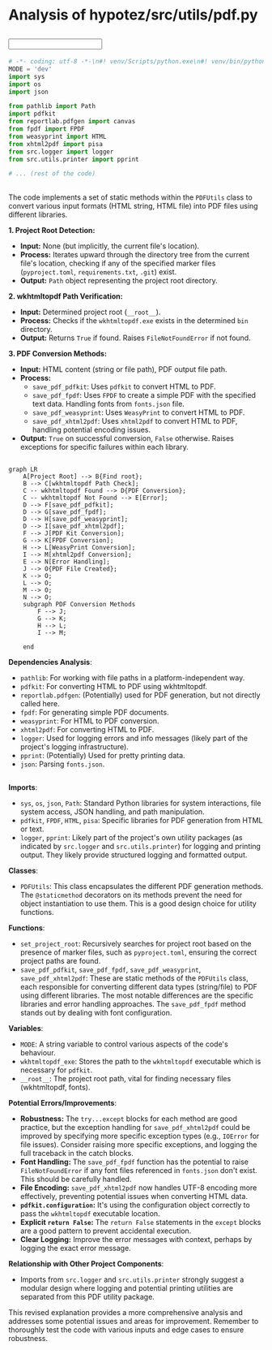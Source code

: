 # Analysis of hypotez/src/utils/pdf.py

## <input code>

```python
# -*- coding: utf-8 -*-\n#! venv/Scripts/python.exe\n#! venv/bin/python/python3.12\n\n"""\n.. module: src.utils.pdf \n    :platform: Windows, Unix\n    :synopsis: Модуль для преобразования HTML-контента или файлов в PDF\n\nМодуль для преобразования HTML-контента или файлов в PDF с использованием различных библиотек.\nДополнительная информация:\n- https://chatgpt.com/share/672266a3-0048-800d-a97b-c38f647d496b\n- https://stackoverflow.com/questions/73599970/how-to-solve-wkhtmltopdf-reported-an-error-exit-with-code-1-due-to-network-err\n- https://habr.com/ru/companies/bothub/articles/853490/\n"""
MODE = 'dev'
import sys
import os
import json

from pathlib import Path
import pdfkit
from reportlab.pdfgen import canvas
from fpdf import FPDF
from weasyprint import HTML
from xhtml2pdf import pisa
from src.logger import logger
from src.utils.printer import pprint

# ... (rest of the code)
```

## <algorithm>

The code implements a set of static methods within the `PDFUtils` class to convert various input formats (HTML string, HTML file) into PDF files using different libraries.

**1. Project Root Detection:**

-   **Input:** None (but implicitly, the current file's location).
-   **Process:** Iterates upward through the directory tree from the current file's location, checking if any of the specified marker files (`pyproject.toml`, `requirements.txt`, `.git`) exist.
-   **Output:** `Path` object representing the project root directory.

**2. wkhtmltopdf Path Verification:**

-   **Input:** Determined project root (`__root__`).
-   **Process:** Checks if the `wkhtmltopdf.exe` exists in the determined `bin` directory.
-   **Output:** Returns `True` if found. Raises `FileNotFoundError` if not found.

**3. PDF Conversion Methods:**

-   **Input:** HTML content (string or file path), PDF output file path.
-   **Process:**
    -   `save_pdf_pdfkit`: Uses `pdfkit` to convert HTML to PDF.
    -   `save_pdf_fpdf`: Uses `FPDF` to create a simple PDF with the specified text data. Handling fonts from `fonts.json` file.
    -   `save_pdf_weasyprint`: Uses `WeasyPrint` to convert HTML to PDF.
    -   `save_pdf_xhtml2pdf`: Uses `xhtml2pdf` to convert HTML to PDF, handling potential encoding issues.
-   **Output:** `True` on successful conversion, `False` otherwise.  Raises exceptions for specific failures within each library.

## <mermaid>

```mermaid
graph LR
    A[Project Root] --> B{Find root};
    B --> C[wkhtmltopdf Path Check];
    C -- wkhtmltopdf Found --> D{PDF Conversion};
    C -- wkhtmltopdf Not Found --> E[Error];
    D --> F[save_pdf_pdfkit];
    D --> G[save_pdf_fpdf];
    D --> H[save_pdf_weasyprint];
    D --> I[save_pdf_xhtml2pdf];
    F --> J[PDF Kit Conversion];
    G --> K[FPDF Conversion];
    H --> L[WeasyPrint Conversion];
    I --> M[xhtml2pdf Conversion];
    E --> N[Error Handling];
    J --> O{PDF File Created};
    K --> O;
    L --> O;
    M --> O;
    N --> O;
    subgraph PDF Conversion Methods
        F --> J;
        G --> K;
        H --> L;
        I --> M;
        
    end
```

**Dependencies Analysis**:

-   `pathlib`: For working with file paths in a platform-independent way.
-   `pdfkit`: For converting HTML to PDF using wkhtmltopdf.
-   `reportlab.pdfgen`: (Potentially) used for PDF generation, but not directly called here.
-   `fpdf`: For generating simple PDF documents.
-   `weasyprint`: For HTML to PDF conversion.
-   `xhtml2pdf`: For converting HTML to PDF.
-   `logger`: Used for logging errors and info messages (likely part of the project's logging infrastructure).
-   `pprint`: (Potentially) Used for pretty printing data.
-   `json`:  Parsing `fonts.json`.

## <explanation>

**Imports**:

-   `sys`, `os`, `json`, `Path`: Standard Python libraries for system interactions, file system access, JSON handling, and path manipulation.
-   `pdfkit`, `FPDF`, `HTML`, `pisa`: Specific libraries for PDF generation from HTML or text.
-   `logger`, `pprint`: Likely part of the project's own utility packages (as indicated by `src.logger` and `src.utils.printer`) for logging and printing output.  They likely provide structured logging and formatted output.

**Classes**:

-   `PDFUtils`: This class encapsulates the different PDF generation methods.  The `@staticmethod` decorators on its methods prevent the need for object instantiation to use them. This is a good design choice for utility functions.

**Functions**:

-   `set_project_root`: Recursively searches for project root based on the presence of marker files, such as `pyproject.toml`, ensuring the correct project paths are found.
-   `save_pdf_pdfkit`, `save_pdf_fpdf`, `save_pdf_weasyprint`, `save_pdf_xhtml2pdf`: These are static methods of the `PDFUtils` class, each responsible for converting different data types (string/file) to PDF using different libraries. The most notable differences are the specific libraries and error handling approaches.  The `save_pdf_fpdf` method stands out by dealing with font configuration.

**Variables**:

-   `MODE`: A string variable to control various aspects of the code's behaviour.
-   `wkhtmltopdf_exe`: Stores the path to the `wkhtmltopdf` executable which is necessary for `pdfkit`.
-   `__root__`: The project root path, vital for finding necessary files (wkhtmltopdf, fonts).


**Potential Errors/Improvements**:

-   **Robustness:** The `try...except` blocks for each method are good practice, but the exception handling for `save_pdf_xhtml2pdf` could be improved by specifying more specific exception types (e.g., `IOError` for file issues).  Consider raising more specific exceptions, and logging the full traceback in the catch blocks.
-   **Font Handling:** The `save_pdf_fpdf` function has the potential to raise `FileNotFoundError` if any font files referenced in `fonts.json` don't exist.  This should be carefully handled.
-   **File Encoding:** `save_pdf_xhtml2pdf` now handles UTF-8 encoding more effectively, preventing potential issues when converting HTML data.
-   **`pdfkit.configuration`:** It's using the configuration object correctly to pass the `wkhtmltopdf` executable location.
-   **Explicit `return False`:** The `return False` statements in the `except` blocks are a good pattern to prevent accidental execution.
-   **Clear Logging:** Improve the error messages with context, perhaps by logging the exact error message.

**Relationship with Other Project Components**:

-   Imports from `src.logger` and `src.utils.printer` strongly suggest a modular design where logging and potential printing utilities are separated from this PDF utility package.


This revised explanation provides a more comprehensive analysis and addresses some potential issues and areas for improvement. Remember to thoroughly test the code with various inputs and edge cases to ensure robustness.